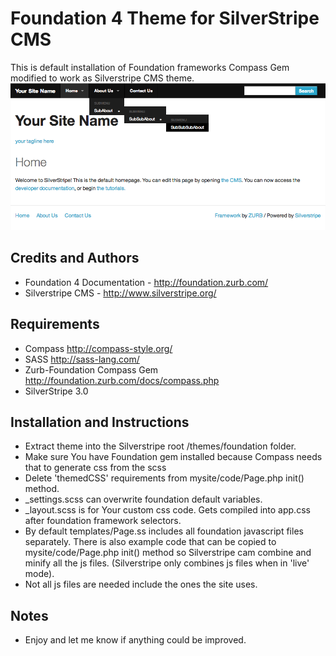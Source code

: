 # Foundation 4 Theme for SilverStripe CMS

This is default installation of Foundation frameworks Compass Gem modified to work as Silverstripe CMS theme.
![Alt text](/images/screenshot.png?raw=true)

## Credits and Authors

 * Foundation 4 Documentation - <http://foundation.zurb.com/>
 * Silverstripe CMS - <http://www.silverstripe.org/>

## Requirements

 * Compass <http://compass-style.org/>
 * SASS <http://sass-lang.com/>
 * Zurb-Foundation Compass Gem <http://foundation.zurb.com/docs/compass.php>
 * SilverStripe 3.0

## Installation and Instructions

 * Extract theme into the Silverstripe root /themes/foundation folder.
 * Make sure You have Foundation gem installed because Compass needs that to generate css from the scss
 * Delete 'themedCSS' requirements from mysite/code/Page.php init() method.
 * _settings.scss can overwrite foundation default variables.
 * _layout.scss is for Your custom css code. Gets compiled into app.css after foundation framework selectors.
 * By default templates/Page.ss includes all foundation javascript files separately. There is also example code that can be copied to mysite/code/Page.php init() method so Silverstripe cam combine and minify all the js files. (Silverstripe only combines js files when in 'live' mode).
 * Not all js files are needed include the ones the site uses.

## Notes

 * Enjoy and let me know if anything could be improved.